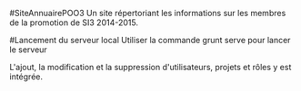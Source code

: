 #SiteAnnuairePOO3
Un site répertoriant les informations sur les membres de la promotion de SI3 2014-2015.

#Lancement du serveur local
Utiliser la commande grunt serve pour lancer le serveur

L'ajout, la modification et la suppression d'utilisateurs, projets et rôles y est intégrée.
